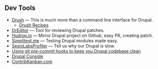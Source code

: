 ## Dev Tools

- [Drush](https://github.com/drush-ops/drush) — This is much more than a command line interface for Drupal.
  - [Drush Recipes](http://drush.recipes/)
- [DrEditor](https://dreditor.org/) — Tool for reviewing Drupal patches.
- [Hudrop.io](http://hubdrop.io/) — Mirror Drupal project on Github, easy PR, creating patch.
- [Simplitest.me](http://simplytest.me/) — Testing Drupal modules made easy.
- [SesioLabsProfiler](https://profiler.sensiolabs.com/drupal) — Tell us why our Drupal is slow.
- [Using git pre-commit hooks to keep you Drupal codebase clean](http://www.pixelite.co.nz/article/using-git-pre-commit-hooks-keep-you-drupal-codebase-clean)
- [Drupal Console](http://drupalconsole.com/)
- [ContribKanban.com](http://contribkanban.com/)
